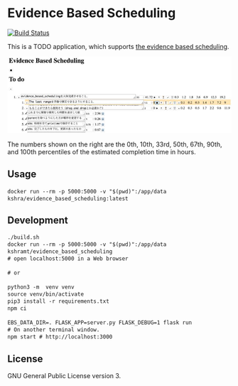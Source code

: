 # Evidence Based Scheduling

[![Build Status](https://travis-ci.com/kshramt/evidence_based_scheduling.svg?branch=master)](https://travis-ci.com/kshramt/evidence_based_scheduling)

This is a TODO application, which supports [the evidence based scheduling](https://www.joelonsoftware.com/2007/10/26/evidence-based-scheduling/).

![](img/screenshot_v2.jpeg)

The numbers shown on the right are the 0th, 10th, 33rd, 50th, 67th, 90th, and 100th percentiles of the estimated completion time in hours.

## Usage

```
docker run --rm -p 5000:5000 -v "$(pwd)":/app/data kshra/evidence_based_scheduling:latest
```

## Development

```
./build.sh
docker run --rm -p 5000:5000 -v "$(pwd)":/app/data kshramt/evidence_based_scheduling
# open localhost:5000 in a Web browser

# or

python3 -m  venv venv
source venv/bin/activate
pip3 install -r requirements.txt
npm ci

EBS_DATA_DIR=. FLASK_APP=server.py FLASK_DEBUG=1 flask run
# On another terminal window.
npm start # http://localhost:3000
```

## License

GNU General Public License version 3.
